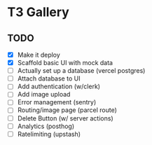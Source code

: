 # T3 Gallery

## TODO

-[x] Make it deploy
-[x] Scaffold basic UI with mock data
-[ ] Actually set up a database (vercel postgres)
-[ ] Attach database to UI
-[ ] Add authentication (w/clerk)
-[ ] Add image upload
-[ ] Error management (sentry)
-[ ] Routing/image page (parcel route)
-[ ] Delete Button (w/ server actions)
-[ ] Analytics (posthog)
-[ ] Ratelimiting (upstash)
